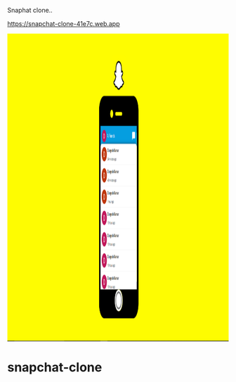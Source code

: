Snaphat clone..

 https://snapchat-clone-41e7c.web.app
 
 <img src="https://github.com/Devildk384/snapchat-clone/blob/main/Screenshot%20(73).png" height="700" width="800"/>

# snapchat-clone
